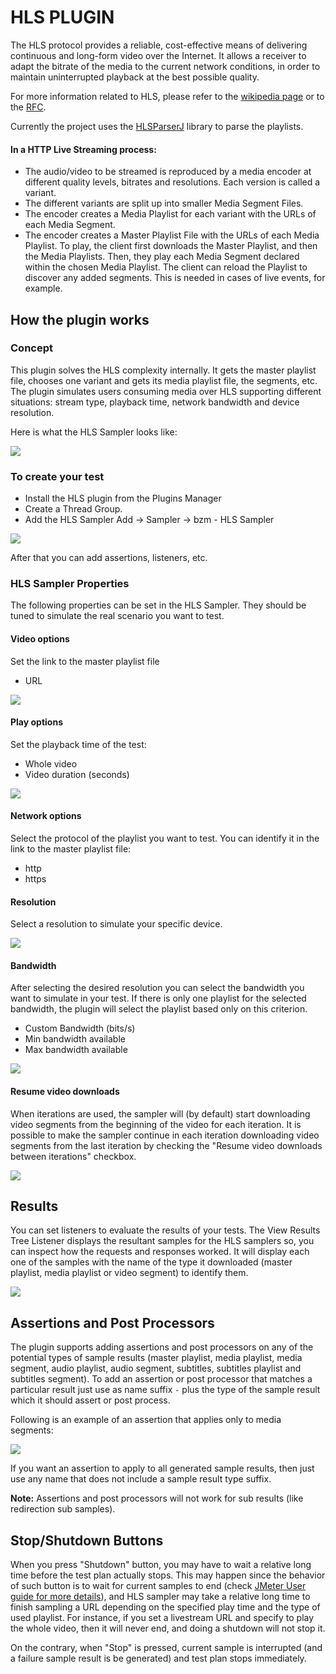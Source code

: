 # HLS PLUGIN

The HLS protocol provides a reliable, cost-effective means of delivering continuous and long-form video over the Internet. It allows a receiver to adapt the bitrate of the media to the current network conditions, in order to maintain uninterrupted playback at the best possible quality.

For more information related to HLS, please refer to the  [wikipedia page](https://en.wikipedia.org/wiki/HTTP_Live_Streaming) or to the [RFC](https://tools.ietf.org/html/rfc8216).

Currently the project uses the [HLSParserJ](https://github.com/Comcast/hlsparserj) library to parse the playlists.
#### In a HTTP Live Streaming process:

- The audio/video to be streamed is reproduced by a media encoder at different quality levels, bitrates and resolutions. Each version is called a variant.
- The different variants are split up into smaller Media Segment Files.
- The encoder creates a Media Playlist for each variant with the URLs of each Media Segment.
- The encoder creates a Master Playlist File with the URLs of each Media Playlist.
To play, the client first downloads the Master Playlist, and then the Media Playlists. Then, they play each Media Segment declared within the chosen Media Playlist. The client can reload the Playlist to discover any added segments. This is needed in cases of live events, for example.

## How the plugin works

### Concept

This plugin solves the HLS complexity internally. It gets the master playlist file, chooses one variant and gets its media playlist file, the segments, etc. The plugin simulates users consuming media over HLS supporting different situations: stream type, playback time, network bandwidth and device resolution.

Here is what the HLS Sampler looks like:

![](docs/sampler.png)

### To create your test

- Install the HLS plugin from the Plugins Manager
- Create a Thread Group.
- Add the HLS Sampler Add -> Sampler -> bzm - HLS Sampler

![](docs/add-sampler.png)

After that you can add assertions, listeners, etc.

### HLS Sampler Properties

The following properties can be set in the HLS Sampler. They should be tuned to simulate the real scenario you want to test.

#### Video options

Set the link to the master playlist file

- URL


![](docs/video-url.png)

#### Play options

Set the playback time of the test:

- Whole video
- Video duration (seconds)

![](docs/duration.png)

#### Network options

Select the protocol of the playlist you want to test. You can identify it in the link to the master playlist file:

- http
- https

#### Resolution

Select a resolution to simulate your specific device.

![](docs/resolution.png)

#### Bandwidth

After selecting the desired resolution you can select the bandwidth you want to simulate in your test. If there is only one playlist for the selected bandwidth, the plugin will select the playlist based only on this criterion.

- Custom Bandwidth (bits/s)
- Min bandwidth available
- Max bandwidth available

![](docs/bandwidth.png)


#### Resume video downloads

When iterations are used, the sampler will (by default) start downloading video segments from the beginning of the video for each iteration. It is possible to make the sampler continue in each iteration downloading video segments from the last iteration by checking the "Resume video downloads between iterations" checkbox.

![](docs/resume-video.png)

## Results

You can set listeners to evaluate the results of your tests. The View Results Tree Listener displays the resultant samples for the HLS samplers so, you can inspect how the requests and responses worked. It will display each one of the samples with the name of the type it downloaded (master playlist, media playlist or video segment) to identify them.

![](docs/sample-results.png)


## Assertions and Post Processors

The plugin supports adding assertions and post processors on any of the potential types of sample results (master playlist, media playlist, media segment, audio playlist, audio segment, subtitles, subtitles playlist and subtitles segment).
To add an assertion or post processor that matches a particular result just use as name suffix `-` plus the type of the sample result which it should assert or post process.

Following is an example of an assertion that applies only to media segments:

![](docs/assertion.png)

If you want an assertion to apply to all generated sample results, then just use any name that does not include a sample result type suffix.

**Note:** Assertions and post processors will not work for sub results (like redirection sub samples).

## Stop/Shutdown Buttons

When you press "Shutdown" button, you may have to wait a relative long time before the test plan actually stops. This may happen since the behavior of such button is to wait for current samples to end (check [JMeter User guide for more details](https://jmeter.apache.org/usermanual/build-test-plan.html#stop)), and HLS sampler may take a relative long time to finish sampling a URL depending on the specified play time and the type of used playlist. For instance, if you set a livestream URL and specify to play the whole video, then it will never end, and doing a shutdown will not stop it.

On the contrary, when "Stop" is pressed, current sample is interrupted (and a failure sample result is be generated) and test plan stops immediately.

